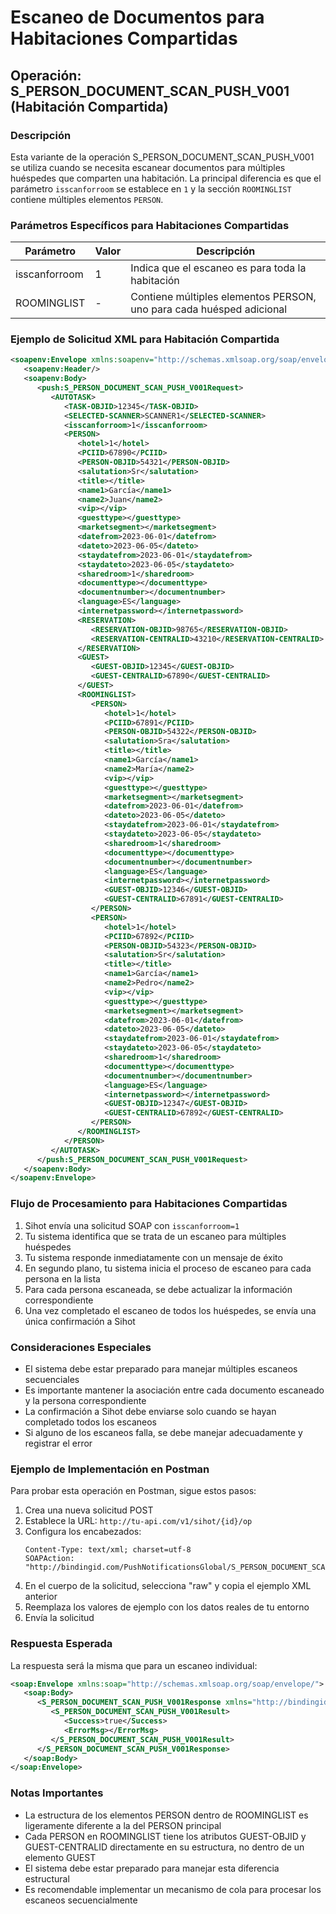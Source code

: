 # Escaneo de Documentos para Habitaciones Compartidas

## Operación: S_PERSON_DOCUMENT_SCAN_PUSH_V001 (Habitación Compartida)

### Descripción
Esta variante de la operación S_PERSON_DOCUMENT_SCAN_PUSH_V001 se utiliza cuando se necesita escanear documentos para múltiples huéspedes que comparten una habitación. La principal diferencia es que el parámetro `isscanforroom` se establece en `1` y la sección `ROOMINGLIST` contiene múltiples elementos `PERSON`.

### Parámetros Específicos para Habitaciones Compartidas

| Parámetro | Valor | Descripción |
|-----------|-------|-------------|
| isscanforroom | 1 | Indica que el escaneo es para toda la habitación |
| ROOMINGLIST | - | Contiene múltiples elementos PERSON, uno para cada huésped adicional |

### Ejemplo de Solicitud XML para Habitación Compartida

```xml
<soapenv:Envelope xmlns:soapenv="http://schemas.xmlsoap.org/soap/envelope/" xmlns:push="http://bindingid.com/PushNotificationsGlobal">
   <soapenv:Header/>
   <soapenv:Body>
      <push:S_PERSON_DOCUMENT_SCAN_PUSH_V001Request>
         <AUTOTASK>
            <TASK-OBJID>12345</TASK-OBJID>
            <SELECTED-SCANNER>SCANNER1</SELECTED-SCANNER>
            <isscanforroom>1</isscanforroom>
            <PERSON>
               <hotel>1</hotel>
               <PCIID>67890</PCIID>
               <PERSON-OBJID>54321</PERSON-OBJID>
               <salutation>Sr</salutation>
               <title></title>
               <name1>García</name1>
               <name2>Juan</name2>
               <vip></vip>
               <guesttype></guesttype>
               <marketsegment></marketsegment>
               <datefrom>2023-06-01</datefrom>
               <dateto>2023-06-05</dateto>
               <staydatefrom>2023-06-01</staydatefrom>
               <staydateto>2023-06-05</staydateto>
               <sharedroom>1</sharedroom>
               <documenttype></documenttype>
               <documentnumber></documentnumber>
               <language>ES</language>
               <internetpassword></internetpassword>
               <RESERVATION>
                  <RESERVATION-OBJID>98765</RESERVATION-OBJID>
                  <RESERVATION-CENTRALID>43210</RESERVATION-CENTRALID>
               </RESERVATION>
               <GUEST>
                  <GUEST-OBJID>12345</GUEST-OBJID>
                  <GUEST-CENTRALID>67890</GUEST-CENTRALID>
               </GUEST>
               <ROOMINGLIST>
                  <PERSON>
                     <hotel>1</hotel>
                     <PCIID>67891</PCIID>
                     <PERSON-OBJID>54322</PERSON-OBJID>
                     <salutation>Sra</salutation>
                     <title></title>
                     <name1>García</name1>
                     <name2>María</name2>
                     <vip></vip>
                     <guesttype></guesttype>
                     <marketsegment></marketsegment>
                     <datefrom>2023-06-01</datefrom>
                     <dateto>2023-06-05</dateto>
                     <staydatefrom>2023-06-01</staydatefrom>
                     <staydateto>2023-06-05</staydateto>
                     <sharedroom>1</sharedroom>
                     <documenttype></documenttype>
                     <documentnumber></documentnumber>
                     <language>ES</language>
                     <internetpassword></internetpassword>
                     <GUEST-OBJID>12346</GUEST-OBJID>
                     <GUEST-CENTRALID>67891</GUEST-CENTRALID>
                  </PERSON>
                  <PERSON>
                     <hotel>1</hotel>
                     <PCIID>67892</PCIID>
                     <PERSON-OBJID>54323</PERSON-OBJID>
                     <salutation>Sr</salutation>
                     <title></title>
                     <name1>García</name1>
                     <name2>Pedro</name2>
                     <vip></vip>
                     <guesttype></guesttype>
                     <marketsegment></marketsegment>
                     <datefrom>2023-06-01</datefrom>
                     <dateto>2023-06-05</dateto>
                     <staydatefrom>2023-06-01</staydatefrom>
                     <staydateto>2023-06-05</staydateto>
                     <sharedroom>1</sharedroom>
                     <documenttype></documenttype>
                     <documentnumber></documentnumber>
                     <language>ES</language>
                     <internetpassword></internetpassword>
                     <GUEST-OBJID>12347</GUEST-OBJID>
                     <GUEST-CENTRALID>67892</GUEST-CENTRALID>
                  </PERSON>
               </ROOMINGLIST>
            </PERSON>
         </AUTOTASK>
      </push:S_PERSON_DOCUMENT_SCAN_PUSH_V001Request>
   </soapenv:Body>
</soapenv:Envelope>
```

### Flujo de Procesamiento para Habitaciones Compartidas

1. Sihot envía una solicitud SOAP con `isscanforroom=1`
2. Tu sistema identifica que se trata de un escaneo para múltiples huéspedes
3. Tu sistema responde inmediatamente con un mensaje de éxito
4. En segundo plano, tu sistema inicia el proceso de escaneo para cada persona en la lista
5. Para cada persona escaneada, se debe actualizar la información correspondiente
6. Una vez completado el escaneo de todos los huéspedes, se envía una única confirmación a Sihot

### Consideraciones Especiales

- El sistema debe estar preparado para manejar múltiples escaneos secuenciales
- Es importante mantener la asociación entre cada documento escaneado y la persona correspondiente
- La confirmación a Sihot debe enviarse solo cuando se hayan completado todos los escaneos
- Si alguno de los escaneos falla, se debe manejar adecuadamente y registrar el error

### Ejemplo de Implementación en Postman

Para probar esta operación en Postman, sigue estos pasos:

1. Crea una nueva solicitud POST
2. Establece la URL: `http://tu-api.com/v1/sihot/{id}/op`
3. Configura los encabezados:
   ```
   Content-Type: text/xml; charset=utf-8
   SOAPAction: "http://bindingid.com/PushNotificationsGlobal/S_PERSON_DOCUMENT_SCAN_PUSH_V001"
   ```
4. En el cuerpo de la solicitud, selecciona "raw" y copia el ejemplo XML anterior
5. Reemplaza los valores de ejemplo con los datos reales de tu entorno
6. Envía la solicitud

### Respuesta Esperada

La respuesta será la misma que para un escaneo individual:

```xml
<soap:Envelope xmlns:soap="http://schemas.xmlsoap.org/soap/envelope/">
   <soap:Body>
      <S_PERSON_DOCUMENT_SCAN_PUSH_V001Response xmlns="http://bindingid.com/PushNotificationsGlobal">
         <S_PERSON_DOCUMENT_SCAN_PUSH_V001Result>
            <Success>true</Success>
            <ErrorMsg></ErrorMsg>
         </S_PERSON_DOCUMENT_SCAN_PUSH_V001Result>
      </S_PERSON_DOCUMENT_SCAN_PUSH_V001Response>
   </soap:Body>
</soap:Envelope>
```

### Notas Importantes

- La estructura de los elementos PERSON dentro de ROOMINGLIST es ligeramente diferente a la del PERSON principal
- Cada PERSON en ROOMINGLIST tiene los atributos GUEST-OBJID y GUEST-CENTRALID directamente en su estructura, no dentro de un elemento GUEST
- El sistema debe estar preparado para manejar esta diferencia estructural
- Es recomendable implementar un mecanismo de cola para procesar los escaneos secuencialmente
